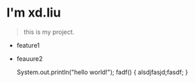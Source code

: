 # I'm xd.liu

> this is my project.


- feature1

- feauure2


	System.out.println("hello world!");
	fadf() {
		alsdjfasjd;fasdf;
	}